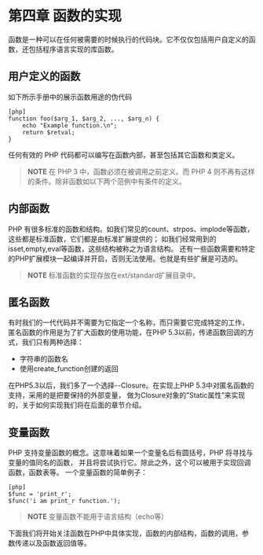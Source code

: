 # 第四章 函数的实现
函数是一种可以在任何被需要的时候执行的代码块。它不仅仅包括用户自定义的函数，还包括程序语言实现的库函数。

## 用户定义的函数
如下所示手册中的展示函数用途的伪代码

    [php]
    function foo($arg_1, $arg_2, ..., $arg_n) {
        echo "Example function.\n";
        return $retval;
    }

任何有效的 PHP 代码都可以编写在函数内部，甚至包括其它函数和类定义。

>**NOTE**
>在 PHP 3 中，函数必须在被调用之前定义。而 PHP 4 则不再有这样的条件。除非函数如以下两个范例中有条件的定义。

## 内部函数
PHP 有很多标准的函数和结构。如我们常见的count、strpos、implode等函数，这些都是标准函数，它们都是由标准扩展提供的；
如我们经常用到的isset,empty,eval等函数，这些结构被称之为语言结构。
还有一些函数需要和特定的PHP扩展模块一起编译并开启，否则无法使用。也就是有些扩展是可选的。

>**NOTE**
>标准函数的实现存放在ext/standard扩展目录中。

## 匿名函数
有时我们的一代代码并不需要为它指定一个名称，而只需要它完成特定的工作，
匿名函数的作用是为了扩大函数的使用功能，在PHP 5.3以前，传递函数回调的方式，我们只有两种选择：

* 字符串的函数名
* 使用create_function创建的返回

在PHP5.3以后，我们多了一个选择--Closure。在实现上PHP 5.3中对匿名函数的支持，采用的是把要保持的外部变量，
做为Closure对象的”Static属性”来实现的，关于如何实现我们将在后面的章节介绍。

## 变量函数
PHP 支持变量函数的概念。这意味着如果一个变量名后有圆括号，PHP 将寻找与变量的值同名的函数，
并且将尝试执行它。除此之外，这个可以被用于实现回调函数，函数表等。
一个变量函数的简单例子：

    [php]
    $func = 'print_r';
    $func('i am print_r function.');

>**NOTE**
>变量函数不能用于语言结构（echo等）

下面我们将开始关注函数在PHP中具体实现，函数的内部结构，函数的调用，参数传递以及函数返回值等。
